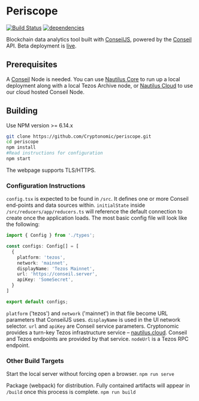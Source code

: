 # Periscope

[![Build Status](https://travis-ci.org/Cryptonomic/Arronax.svg?branch=master)](https://travis-ci.org/Cryptonomic/Arronax)
[![dependencies](https://david-dm.org/Cryptonomic/Arronax/status.svg)](https://david-dm.org/Cryptonomic/Arronax)

Blockchain data analytics tool built with [ConseilJS](https://github.com/Cryptonomic/ConseilJS), powered by the [Conseil](https://github.com/Cryptonomic/Conseil) API. Beta deployment is [live](https://periscope.arronax.io).

## Prerequisites

A [Conseil](https://github.com/Cryptonomic/Conseil) Node is needed. You can use [Nautilus Core](https://github.com/Cryptonomic/Nautilus) to run up a local deployment along with a local Tezos Archive node, or [Nautilus Cloud](https://nautilus.cloud) to use our cloud hosted Conseil Node.

## Building

Use NPM version >= 6.14.x

```bash
git clone https://github.com/Cryptonomic/periscope.git
cd periscope
npm install
#Read instructions for configuration
npm start
```

The webpage supports TLS/HTTPS.

### Configuration Instructions

`config.tsx` is expected to be found in `/src`. It defines one or more Conseil end-points and data sources within. `initialState` inside `/src/reducers/app/reducers.ts` will reference the default connection to create once the application loads. The most basic config file will look like the following:

```typescript
import { Config } from './types';

const configs: Config[] = [
  {
    platform: 'tezos',
    network: 'mainnet',
    displayName: 'Tezos Mainnet',
    url: 'https://conseil.server',
    apiKey: 'SomeSecret',
  }
]

export default configs;
```

`platform` ('tezos') and `network` ('mainnet') in that file become URL parameters that ConseilJS uses. `displayName` is used in the UI network selector. `url` and `apiKey` are Conseil service parameters. Cryptonomic provides a turn-key Tezos infrastructure service – [nautilus.cloud](https://nautilus.cloud). Conseil and Tezos endpoints are provided by that service. `nodeUrl` is a Tezos RPC endpoint. 

### Other Build Targets

Start the local server without forcing open a browser.
`npm run serve`

Package (webpack) for distribution. Fully contained artifacts will appear in `/build` once this process is complete.
`npm run build`

